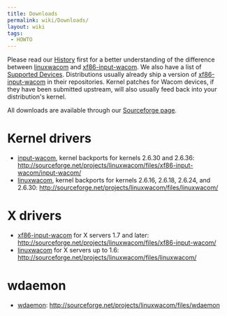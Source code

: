 ```yaml
---
title: Downloads
permalink: wiki/Downloads/
layout: wiki
tags:
 - HOWTO
---
```


Please read our [History](/wiki/History "wikilink") first for a better
understanding of the difference between
[linuxwacom](linuxwacom "wikilink") and
[xf86-input-wacom](xf86-input-wacom "wikilink"). We also have a list of
[Supported Devices](/wiki/Supported_Devices "wikilink"). Distributions usually
already ship a version of
[xf86-input-wacom](xf86-input-wacom "wikilink") in their repositories.
Kernel patches for Wacom devices, if they have been submitted upstream,
will also usually feed back into your distribution's kernel.

All downloads are available through our [Sourceforge
page](http://sourceforge.net/projects/linuxwacom/files/).

Kernel drivers
==============

-   [input-wacom](input-wacom "wikilink"), kernel backports for kernels
    2.6.30 and 2.6.36:
    <http://sourceforge.net/projects/linuxwacom/files/xf86-input-wacom/input-wacom/>
-   [linuxwacom](linuxwacom "wikilink"), kernel backports for kernels
    2.6.16, 2.6.18, 2.6.24, and 2.6.30:
    <http://sourceforge.net/projects/linuxwacom/files/linuxwacom/>

X drivers
=========

-   [xf86-input-wacom](xf86-input-wacom "wikilink") for X servers 1.7
    and later:
    <http://sourceforge.net/projects/linuxwacom/files/xf86-input-wacom/>
-   [linuxwacom](linuxwacom "wikilink") for X servers up to 1.6:
    <http://sourceforge.net/projects/linuxwacom/files/linuxwacom/>

wdaemon
=======

-   [wdaemon](wdaemon "wikilink"):
    <http://sourceforge.net/projects/linuxwacom/files/wdaemon>
